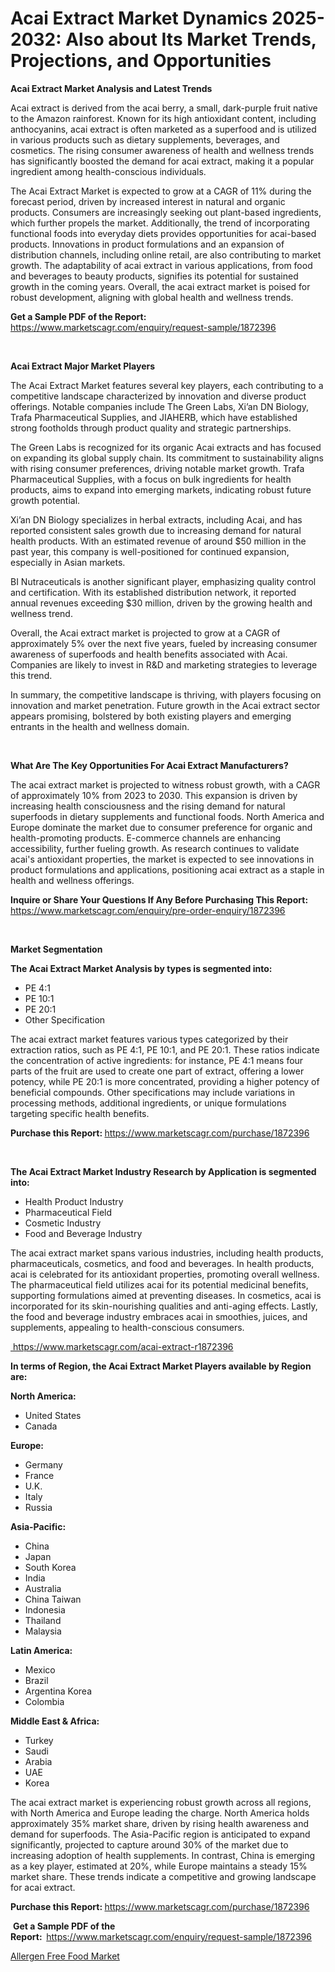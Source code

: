 <p><h1>Acai Extract Market Dynamics 2025-2032: Also about Its Market Trends, Projections, and Opportunities</h1></p><p><strong>Acai Extract Market Analysis and Latest Trends</strong></p>
<p><p>Acai extract is derived from the acai berry, a small, dark-purple fruit native to the Amazon rainforest. Known for its high antioxidant content, including anthocyanins, acai extract is often marketed as a superfood and is utilized in various products such as dietary supplements, beverages, and cosmetics. The rising consumer awareness of health and wellness trends has significantly boosted the demand for acai extract, making it a popular ingredient among health-conscious individuals.</p><p>The Acai Extract Market is expected to grow at a CAGR of 11% during the forecast period, driven by increased interest in natural and organic products. Consumers are increasingly seeking out plant-based ingredients, which further propels the market. Additionally, the trend of incorporating functional foods into everyday diets provides opportunities for acai-based products. Innovations in product formulations and an expansion of distribution channels, including online retail, are also contributing to market growth. The adaptability of acai extract in various applications, from food and beverages to beauty products, signifies its potential for sustained growth in the coming years. Overall, the acai extract market is poised for robust development, aligning with global health and wellness trends.</p></p>
<p><strong>Get a Sample PDF of the Report:&nbsp;</strong> <a href="https://www.marketscagr.com/enquiry/request-sample/1872396?utm_campaign=2215&utm_medium=2&utm_source=Github&utm_content=ia&utm_term=14022025&utm_id=acai-extract">https://www.marketscagr.com/enquiry/request-sample/1872396</a></p>
<p>&nbsp;</p>
<p><strong>Acai Extract Major Market Players</strong></p>
<p><p>The Acai Extract Market features several key players, each contributing to a competitive landscape characterized by innovation and diverse product offerings. Notable companies include The Green Labs, Xi’an DN Biology, Trafa Pharmaceutical Supplies, and JIAHERB, which have established strong footholds through product quality and strategic partnerships.</p><p>The Green Labs is recognized for its organic Acai extracts and has focused on expanding its global supply chain. Its commitment to sustainability aligns with rising consumer preferences, driving notable market growth. Trafa Pharmaceutical Supplies, with a focus on bulk ingredients for health products, aims to expand into emerging markets, indicating robust future growth potential.</p><p>Xi’an DN Biology specializes in herbal extracts, including Acai, and has reported consistent sales growth due to increasing demand for natural health products. With an estimated revenue of around $50 million in the past year, this company is well-positioned for continued expansion, especially in Asian markets.</p><p>BI Nutraceuticals is another significant player, emphasizing quality control and certification. With its established distribution network, it reported annual revenues exceeding $30 million, driven by the growing health and wellness trend.</p><p>Overall, the Acai extract market is projected to grow at a CAGR of approximately 5% over the next five years, fueled by increasing consumer awareness of superfoods and health benefits associated with Acai. Companies are likely to invest in R&D and marketing strategies to leverage this trend.</p><p>In summary, the competitive landscape is thriving, with players focusing on innovation and market penetration. Future growth in the Acai extract sector appears promising, bolstered by both existing players and emerging entrants in the health and wellness domain.</p></p>
<p>&nbsp;</p>
<p><strong>What Are The Key Opportunities For Acai Extract Manufacturers?</strong></p>
<p><p>The acai extract market is projected to witness robust growth, with a CAGR of approximately 10% from 2023 to 2030. This expansion is driven by increasing health consciousness and the rising demand for natural superfoods in dietary supplements and functional foods. North America and Europe dominate the market due to consumer preference for organic and health-promoting products. E-commerce channels are enhancing accessibility, further fueling growth. As research continues to validate acai's antioxidant properties, the market is expected to see innovations in product formulations and applications, positioning acai extract as a staple in health and wellness offerings.</p></p>
<p><strong>Inquire or Share Your Questions If Any Before Purchasing This Report:</strong> <a href="https://www.marketscagr.com/enquiry/pre-order-enquiry/1872396?utm_campaign=2215&utm_medium=2&utm_source=Github&utm_content=ia&utm_term=14022025&utm_id=acai-extract">https://www.marketscagr.com/enquiry/pre-order-enquiry/1872396</a></p>
<p>&nbsp;</p>
<p><strong>Market Segmentation</strong></p>
<p><strong>The Acai Extract Market Analysis by types is segmented into:</strong></p>
<p><ul><li>PE 4:1</li><li>PE 10:1</li><li>PE 20:1</li><li>Other Specification</li></ul></p>
<p><p>The acai extract market features various types categorized by their extraction ratios, such as PE 4:1, PE 10:1, and PE 20:1. These ratios indicate the concentration of active ingredients: for instance, PE 4:1 means four parts of the fruit are used to create one part of extract, offering a lower potency, while PE 20:1 is more concentrated, providing a higher potency of beneficial compounds. Other specifications may include variations in processing methods, additional ingredients, or unique formulations targeting specific health benefits.</p></p>
<p><strong>Purchase this Report:&nbsp;</strong><a href="https://www.marketscagr.com/purchase/1872396?utm_campaign=2215&utm_medium=2&utm_source=Github&utm_content=ia&utm_term=14022025&utm_id=acai-extract">https://www.marketscagr.com/purchase/1872396</a></p>
<p>&nbsp;</p>
<p><strong>The Acai Extract Market Industry Research by Application is segmented into:</strong></p>
<p><ul><li>Health Product Industry</li><li>Pharmaceutical Field</li><li>Cosmetic Industry</li><li>Food and Beverage Industry</li></ul></p>
<p><p>The acai extract market spans various industries, including health products, pharmaceuticals, cosmetics, and food and beverages. In health products, acai is celebrated for its antioxidant properties, promoting overall wellness. The pharmaceutical field utilizes acai for its potential medicinal benefits, supporting formulations aimed at preventing diseases. In cosmetics, acai is incorporated for its skin-nourishing qualities and anti-aging effects. Lastly, the food and beverage industry embraces acai in smoothies, juices, and supplements, appealing to health-conscious consumers.</p></p>
<p><a href="https://www.marketscagr.com/acai-extract-r1872396?utm_campaign=2215&utm_medium=2&utm_source=Github&utm_content=ia&utm_term=14022025&utm_id=acai-extract">&nbsp;https://www.marketscagr.com/acai-extract-r1872396</a></p>
<p><strong>In terms of Region, the Acai Extract Market Players available by Region are:</strong></p>
<p>
    <p> <strong> North America: </strong>
        <ul>
            <li>United States</li>
            <li>Canada</li>
        </ul>
        </p> 
    <p> <strong> Europe: </strong>
        <ul>
            <li>Germany</li>
            <li>France</li>
            <li>U.K.</li>
            <li>Italy</li>
            <li>Russia</li>
        </ul>
        </p> 
    <p> <strong> Asia-Pacific: </strong>
        <ul>
            <li>China</li>
            <li>Japan</li>
            <li>South Korea</li>
            <li>India</li>
            <li>Australia</li>
            <li>China Taiwan</li>
            <li>Indonesia</li>
            <li>Thailand</li>
            <li>Malaysia</li>
        </ul>
        </p> 
    <p> <strong> Latin America: </strong>
        <ul>
            <li>Mexico</li>
            <li>Brazil</li>
            <li>Argentina Korea</li>
            <li>Colombia</li>
        </ul>
        </p> 
    <p> <strong> Middle East & Africa: </strong>
        <ul>
            <li>Turkey</li>
            <li>Saudi</li>
            <li>Arabia</li>
            <li>UAE</li>
            <li>Korea</li>
        </ul>
    </p>
    </p>
<p><p>The acai extract market is experiencing robust growth across all regions, with North America and Europe leading the charge. North America holds approximately 35% market share, driven by rising health awareness and demand for superfoods. The Asia-Pacific region is anticipated to expand significantly, projected to capture around 30% of the market due to increasing adoption of health supplements. In contrast, China is emerging as a key player, estimated at 20%, while Europe maintains a steady 15% market share. These trends indicate a competitive and growing landscape for acai extract.</p></p>
<p><strong>Purchase this Report: </strong><a href="https://www.marketscagr.com/purchase/1872396?utm_campaign=2215&utm_medium=2&utm_source=Github&utm_content=ia&utm_term=14022025&utm_id=acai-extract">https://www.marketscagr.com/purchase/1872396</a></p>
<p>&nbsp;<strong>Get a Sample PDF of the Report:&nbsp;&nbsp;</strong><a href="https://www.marketscagr.com/enquiry/request-sample/1872396?utm_campaign=2215&utm_medium=2&utm_source=Github&utm_content=ia&utm_term=14022025&utm_id=acai-extract">https://www.marketscagr.com/enquiry/request-sample/1872396</a></p>
<p><strong></strong></p>
<p><p><a href="https://github.com/WashimHussain441/Market-Research-Report-List-1/blob/main/allergen-free-food-market.md?utm_campaign=2215&utm_medium=2&utm_source=Github&utm_content=ia&utm_term=14022025&utm_id=acai-extract">Allergen Free Food Market</a></p></p>